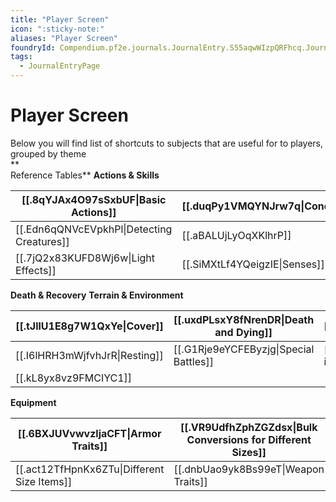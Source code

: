 ```yaml
---
title: "Player Screen"
icon: ":sticky-note:"
aliases: "Player Screen"
foundryId: Compendium.pf2e.journals.JournalEntry.S55aqwWIzpQRFhcq.JournalEntryPage.ygboVjCAFRpcysUb
tags:
  - JournalEntryPage
---
```


# Player Screen
Below you will find list of shortcuts to subjects that are useful for to players, grouped by theme  
**  
Reference Tables** **Actions & Skills**

| [[.8qYJAx4O97sSxbUF\|Basic Actions]] | [[.duqPy1VMQYNJrw7q\|Conditions]] | [[.mmfWcV3Iyql5nzTo\|Counteract]] | [[.Z2xXPHkxGLFTXzdI\|Creature Identification]] |
| --- | --- | --- | --- |
| [[.Edn6qQNVcEVpkhPl\|Detecting Creatures]] | [[.aBALUjLyOqXKlhrP]] | [[.zB1mqE9IeyfyQDnn\|Exploration Activities]] | [[.XCxK6OGFY0KvJPo3]] |
| [[.7jQ2x83KUFD8Wj6w\|Light Effects]] | [[.SiMXtLf4YQeigzIE\|Senses]] | [[.uWJfFysCcoU1o2Hs\|Skill Actions]] | [[.8gcp880pEWZ9VPnF]] |

**Death & Recovery** **Terrain & Environment**

| [[.tJllU1E8g7W1QxYe\|Cover]] | [[.uxdPLsxY8fNrenDR\|Death and Dying]] | [[.7FsXXkrOUXHtROnq\|Falling]] | [[.pEjd65isUfXKSB18\|Hero Points]] |
| --- | --- | --- | --- |
| [[.I6lHRH3mWjfvhJrR\|Resting]] | [[.G1Rje9eYCFEByzjg\|Special Battles]] | [[.cjD6YVPQpmYiOPdC\|Terrain in Encounters]] | [[.YVLMgNxXTUQuDJgp\|Travel Speed]] |
| [[.kL8yx8vz9FMCIYC1]] |  |  |  |

**Equipment**

| [[.6BXJUVvwvzljaCFT\|Armor Traits]] | [[.VR9UdfhZphZGZdsx\|Bulk Conversions for Different Sizes]] | [[.PVrMSF93KIejBTMm\|Critical Specialization Effects]] |
| --- | --- | --- |
| [[.act12TfHpnKx6ZTu\|Different Size Items]] | [[.dnbUao9yk8Bs99eT\|Weapon Traits]] |  |